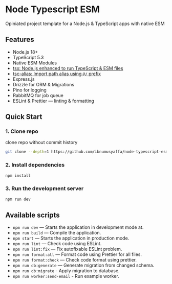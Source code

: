 # Node Typescript ESM

Opiniated project template for a Node.js & TypeScript apps with native ESM

## Features

- Node.js 18+
- TypeScript 5.3
- Native ESM Modules 
- [tsx: Node.js enhanced to run TypeScript & ESM files](https://github.com/privatenumber/tsx)
- [tsc-alias: Import path alias using `@/` prefix](https://github.com/justkey007/tsc-alias) 
- Express.js
- Drizzle for ORM & Migrations
- Pino for logging
- RabbitMQ for job queue
- ESLint & Prettier — linting & formatting

## Quick Start

### 1. Clone repo

clone repo without commit history

```bash
git clone --depth=1 https://github.com/ibnumusyaffa/node-typescript-esm-starter my-project-name
```

### 2. Install dependencies

```bash
npm install
```

### 3. Run the development server

```bash
npm run dev
```


## Available scripts

- `npm run dev` — Starts the application in development mode at.
- `npm run build` — Compile the application.
- `npm start` — Starts the application in production mode.
- `npm run lint` — Check code using ESLint.
- `npm run lint:fix` — Fix autofixable ESLint problem.
- `npm run format:all` — Format code using Prettier for all files.
- `npm run format:check` — Check code format using prettier.
- `npm run db:generate` — Generate migration from changed schema.
- `npm run db:migrate` - Apply migration to database.
- `npm run worker:send-email` - Run example worker.